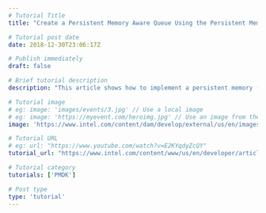```yaml
---
# Tutorial Title
title: "Create a Persistent Memory Aware Queue Using the Persistent Memory Development Kit"

# Tutorial post date
date: 2018-12-30T23:06:17Z

# Publish immediately
draft: false

# Brief tutorial description
description: "This article shows how to implement a persistent memory (PMEM)-aware queue using a linked list and the C++ bindings of the Persistent Memory Development Kit (PMDK) library libpmemobj."

# Tutorial image
# eg: image: 'images/events/3.jpg' // Use a local image
# eg: image: 'https://myevent.com/heroimg.jpg' // Use an image from the event website
image: 'https://www.intel.com/content/dam/develop/external/us/en/images/persistent-memory-queue-fig1-data-structure-759256.png'

# Tutorial URL
# eg: url: "https://www.youtube.com/watch?v=E2KYqdyZcQY"
tutorial_url: "https://www.intel.com/content/www/us/en/developer/articles/code-sample/create-a-persistent-memory-aware-queue-using-the-persistent-memory-development-kit-pmdk.html"

# Tutorial category
tutorials: ['PMDK']

# Post type
type: 'tutorial'
---
```


<!--- Do not write any content here. The front matter is the only required information. -->
